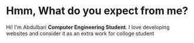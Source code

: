 # Hmm, What do you expect from me?
Hi! I'm Abdulbari **Computer Engineering Student**. I love developing websites and consider it as an extra work for colloge student

